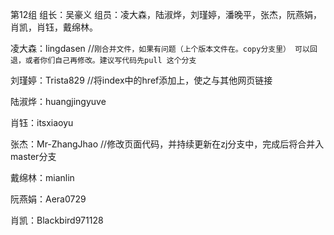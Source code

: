 ﻿第12组
组长：吴豪义
组员：凌大森，陆淑烨，刘瑾婷，潘晚平，张杰，阮燕娟，肖凯，肖钰，戴绵林。

凌大森：lingdasen   //`刚合并文件，如果有问题（上个版本文件在。copy分支里） 可以回退，或者你们自己再修改。建议写代码先pull 这个分支`

刘瑾婷：Trista829   //将index中的href添加上，使之与其他网页链接

陆淑烨：huangjingyuve

肖钰：itsxiaoyu

张杰：Mr-ZhangJhao //修改页面代码，并持续更新在zj分支中，完成后将合并入master分支

戴绵林：mianlin

阮燕娟：Aera0729

肖凯：Blackbird971128
